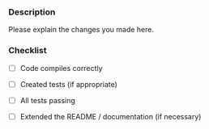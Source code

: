 ### Description

Please explain the changes you made here.

### Checklist

- [ ] Code compiles correctly
- [ ] Created tests (if appropriate)
- [ ] All tests passing
- [ ] Extended the README / documentation (if necessary)

